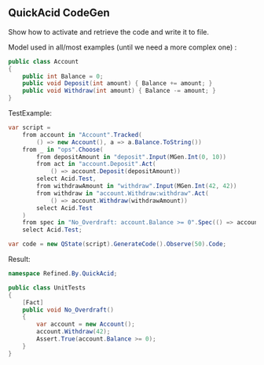 ## QuickAcid CodeGen
Show how to activate and retrieve the code and write it to file.

Model used in all/most examples (until we need a more complex one) :
```csharp
public class Account
{
    public int Balance = 0;
    public void Deposit(int amount) { Balance += amount; }
    public void Withdraw(int amount) { Balance -= amount; }
}
```
TestExample:
```csharp
var script =
    from account in "Account".Tracked(
        () => new Account(), a => a.Balance.ToString())
    from _ in "ops".Choose(
        from depositAmount in "deposit".Input(MGen.Int(0, 10))
        from act in "account.Deposit".Act(
            () => account.Deposit(depositAmount))
        select Acid.Test,
        from withdrawAmount in "withdraw".Input(MGen.Int(42, 42))
        from withdraw in "account.Withdraw:withdraw".Act(
            () => account.Withdraw(withdrawAmount))
        select Acid.Test
    )
    from spec in "No_Overdraft: account.Balance >= 0".Spec(() => account.Balance >= 0)
    select Acid.Test;

var code = new QState(script).GenerateCode().Observe(50).Code;
```
Result:
```csharp
namespace Refined.By.QuickAcid;

public class UnitTests
{
    [Fact]
    public void No_Overdraft()
    {
        var account = new Account();
        account.Withdraw(42);
        Assert.True(account.Balance >= 0);
    }
}
```


